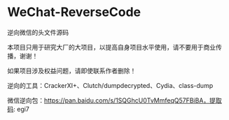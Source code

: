 # WeChat-ReverseCode
逆向微信的头文件源码

本项目只用于研究大厂的大项目，以提高自身项目水平使用，请不要用于商业传播，谢谢！

如果项目涉及权益问题，请即使联系作者删除！

逆向的工具：CrackerXI+、Clutch/dumpdecrypted、Cydia、class-dump

微信逆向包：https://pan.baidu.com/s/1SQGhcU0TvMmfeqQ57FBiBA，提取码: egi7
